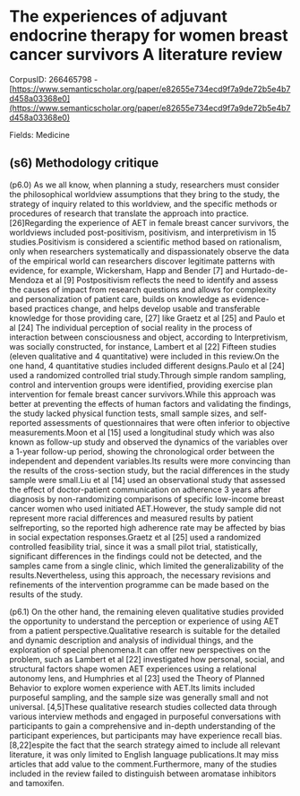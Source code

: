# The experiences of adjuvant endocrine therapy for women breast cancer survivors A literature review

CorpusID: 266465798 - [https://www.semanticscholar.org/paper/e82655e734ecd9f7a9de72b5e4b7d458a03368e0](https://www.semanticscholar.org/paper/e82655e734ecd9f7a9de72b5e4b7d458a03368e0)

Fields: Medicine

## (s6) Methodology critique
(p6.0) As we all know, when planning a study, researchers must consider the philosophical worldview assumptions that they bring to the study, the strategy of inquiry related to this worldview, and the specific methods or procedures of research that translate the approach into practice. [26]Regarding the experience of AET in female breast cancer survivors, the worldviews included post-positivism, positivism, and interpretivism in 15 studies.Positivism is considered a scientific method based on rationalism, only when researchers systematically and dispassionately observe the data of the empirical world can researchers discover legitimate patterns with evidence, for example, Wickersham, Happ and Bender [7] and Hurtado-de-Mendoza et al [9] Postpositivism reflects the need to identify and assess the causes of impact from research questions and allows for complexity and personalization of patient care, builds on knowledge as evidence-based practices change, and helps develop usable and transferable knowledge for those providing care, [27] like Graetz et al [25] and Paulo et al [24] The individual perception of social reality in the process of interaction between consciousness and object, according to Interpretivism, was socially constructed, for instance, Lambert et al [22] Fifteen studies (eleven qualitative and 4 quantitative) were included in this review.On the one hand, 4 quantitative studies included different designs.Paulo et al [24] used a randomized controlled trial study.Through simple random sampling, control and intervention groups were identified, providing exercise plan intervention for female breast cancer survivors.While this approach was better at preventing the effects of human factors and validating the findings, the study lacked physical function tests, small sample sizes, and self-reported assessments of questionnaires that were often inferior to objective measurements.Moon et al [15] used a longitudinal study which was also known as follow-up study and observed the dynamics of the variables over a 1-year follow-up period, showing the chronological order between the independent and dependent variables.Its results were more convincing than the results of the cross-section study, but the racial differences in the study sample were small.Liu et al [14] used an observational study that assessed the effect of doctor-patient communication on adherence 3 years after diagnosis by non-randomizing comparisons of specific low-income breast cancer women who used initiated AET.However, the study sample did not represent more racial differences and measured results by patient selfreporting, so the reported high adherence rate may be affected by bias in social expectation responses.Graetz et al [25] used a randomized controlled feasibility trial, since it was a small pilot trial, statistically, significant differences in the findings could not be detected, and the samples came from a single clinic, which limited the generalizability of the results.Nevertheless, using this approach, the necessary revisions and refinements of the intervention programme can be made based on the results of the study.

(p6.1) On the other hand, the remaining eleven qualitative studies provided the opportunity to understand the perception or experience of using AET from a patient perspective.Qualitative research is suitable for the detailed and dynamic description and analysis of individual things, and the exploration of special phenomena.It can offer new perspectives on the problem, such as Lambert et al [22] investigated how personal, social, and structural factors shape women AET experiences using a relational autonomy lens, and Humphries et al [23] used the Theory of Planned Behavior to explore women experience with AET.Its limits included purposeful sampling, and the sample size was generally small and not universal. [4,5]These qualitative research studies collected data through various interview methods and engaged in purposeful conversations with participants to gain a comprehensive and in-depth understanding of the participant experiences, but participants may have experience recall bias. [8,22]espite the fact that the search strategy aimed to include all relevant literature, it was only limited to English language publications.It may miss articles that add value to the comment.Furthermore, many of the studies included in the review failed to distinguish between aromatase inhibitors and tamoxifen.
